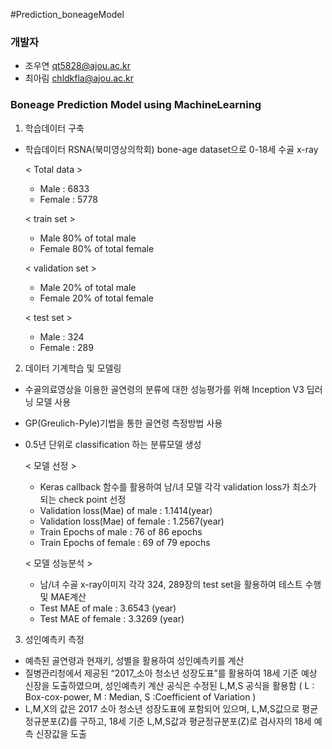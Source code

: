 #Prediction_boneageModel

### 개발자
* 조우연 qt5828@ajou.ac.kr
* 최아림 chldkfla@ajou.ac.kr

### Boneage Prediction Model using MachineLearning

1. 학습데이터 구축

  - 학습데이터 
    RSNA(북미영상의학회) bone-age dataset으로 0-18세 수골 x-ray

    < Total data > 
      - Male : 6833
      - Female : 5778

    < train set >
      - Male
        80% of total male
      - Female
        80% of total female

    < validation set >
      - Male
        20% of total male
      - Female
        20% of total female

    < test set >
      - Male : 324
      - Female : 289


2. 데이터 기계학습 및 모델링

  - 수골의료영상을 이용한 골연령의 분류에 대한 성능평가를 위해 Inception V3 딥러닝 모델 사용
  - GP(Greulich-Pyle)기법을 통한 골연령 측정방법 사용
  - 0.5년 단위로 classification 하는 분류모델 생성

    < 모델 선정 >
      - Keras callback 함수를 활용하여 남/녀 모델 각각 validation loss가 최소가 되는 check point 선정
      - Validation loss(Mae) of male : 1.1414(year)
      - Validation loss(Mae) of female : 1.2567(year)
      - Train Epochs of male : 76 of 86 epochs
      - Train Epochs of female : 69 of 79 epochs

    < 모델 성능분석 >
      - 남/녀 수골 x-ray이미지 각각 324, 289장의 test set을 활용하여 테스트 수행 및 MAE계산
      - Test MAE of male : 3.6543 (year)
      - Test MAE of female : 3.3269 (year)


3. 성인예측키 측정

  - 예측된 골연령과 현재키, 성별을 활용하여 성인예측키를 계산
  - 질병관리청에서 제공된 “2017_소아 청소년 성장도표”를 활용하여 18세 기준 예상 신장을 도출하였으며, 성인예측키 계산 공식은 수정된 L,M,S 공식을 활용함 
    ( L : Box-cox-power, M : Median, S :Coefficient of Variation )
  - L,M,X의 값은 2017 소아 청소년 성장도표에 포함되어 있으며, L,M,S값으로 평균정규분포(Z)를 구하고, 18세 기준 L,M,S값과 평균정규분포(Z)로 검사자의 18세 예측 신장값을 도출
